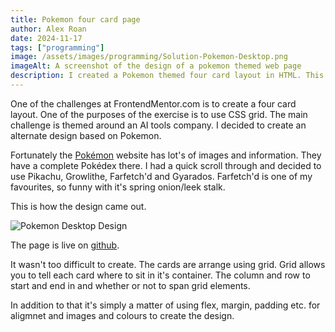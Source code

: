 ```yaml
---
title: Pokemon four card page
author: Alex Roan
date: 2024-11-17
tags: ["programming"]
image: /assets/images/programming/Solution-Pokemon-Desktop.png
imageAlt: A screenshot of the design of a pokemon themed web page
description: I created a Pokemon themed four card layout in HTML. This was inspired by one of the challenges at frontendmentor.com.
---
```


One of the challenges at FrontendMentor.com is to create a four card layout. One of the purposes of the exercise is to use CSS grid. The main challenge is themed around an AI tools company. I decided to create an alternate design based on Pokemon.

Fortunately the [Pokémon](https://www.pokemon.com/us) website has lot's of images and information. They have a complete Pokédex there. I had a quick scroll through and decided to use Pikachu, Growlithe, Farfetch'd and Gyarados. Farfetch'd is one of my favourites, so funny with it's spring onion/leek stalk.

This is how the design came out.

![Pokemon Desktop Design](/assets/images/programming/Solution-Pokemon-Desktop.png)

The page is live on [github](https://dearestalexander.github.io/fm-four-card/).

It wasn't too difficult to create. The cards are arrange using grid. Grid allows you to tell each card where to sit in it's container. The column and row to start and end in and whether or not to span grid elements.

In addition to that it's simply a matter of using flex, margin, padding etc. for aligmnet and images and colours to create the design.

